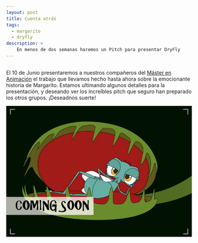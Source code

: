 ```yaml
---
layout: post
title: Cuenta atrás
tags:
  - margarito
  - dryfly
description: >
    En menos de dos semanas haremos un Pitch para presentar DryFly
---
```


## 
El 10 de Junio presentaremos a nuestros compañeros del [Máster en Animación](http://masteranimacion.upv.es/) el trabajo que llevamos hecho hasta ahora sobre la emocionante historia de Margarito. 
Estamos ultimando algunos detalles para la presentación, y deseando ver los increíbles pitch que seguro han preparado los otros grupos.
¡Deseadnos suerte!

![Descripción imagen](/img/cuenta-atras.jpg)
